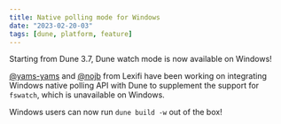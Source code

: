 ```yaml
---
title: Native polling mode for Windows
date: "2023-02-20-03"
tags: [dune, platform, feature]
---
```


Starting from Dune 3.7, Dune watch mode is now available on Windows!

[@yams-yams](https://github.com/yams-yams) and [@nojb](https://github.com/nojb)
from Lexifi have been working on integrating Windows native polling API with
Dune to supplement the support for `fswatch`, which is unavailable on Windows.

Windows users can now run `dune build -w` out of the box!
